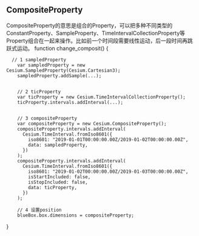 
## CompositeProperty
CompositeProperty的意思是组合的Property，可以把多种不同类型的ConstantProperty、SampleProperty、TimeIntervalCollectionProperty等Property组合在一起来操作。比如前一个时间段需要线性运动，后一段时间再跳跃式运动。 
 function change_composit() {

      // 1 sampledProperty
        var sampledProperty = new Cesium.SampledProperty(Cesium.Cartesian3);
        sampledProperty.addSample(...);
 

        // 2 ticProperty
        var ticProperty = new Cesium.TimeIntervalCollectionProperty();
        ticProperty.intervals.addInterval(...);
 

        // 3 compositeProperty
        var compositeProperty = new Cesium.CompositeProperty();
        compositeProperty.intervals.addInterval(
          Cesium.TimeInterval.fromIso8601({
            iso8601: "2019-01-01T00:00:00.00Z/2019-01-02T00:00:00.00Z",
            data: sampledProperty,
          })
        );
        compositeProperty.intervals.addInterval(
          Cesium.TimeInterval.fromIso8601({
            iso8601: "2019-01-02T00:00:00.00Z/2019-01-03T00:00:00.00Z",
            isStartIncluded: false,
            isStopIncluded: false,
            data: ticProperty,
          })
        );
   
        // 4 设置position
        blueBox.box.dimensions = compositeProperty;
 }